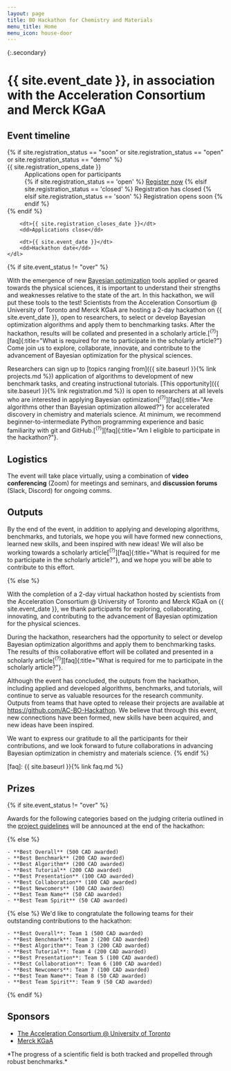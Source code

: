 ```yaml
---
layout: page
title: BO Hackathon for Chemistry and Materials
menu_title: Home
menu_icon: house-door
---
```


{:.secondary}
# {{ site.event_date }}, in association with the Acceleration Consortium and Merck KGaA

<div class="aside">
    <h2><i class="bi bi-calendar3"></i> Event timeline</h2>
    <dl>
        {% if site.registration_status == "soon" or site.registration_status == "open" or site.registration_status == "demo" %}
            <dt>{{ site.registration_opens_date }}</dt>
            <dd>
                Applications open for participants<br>
                {% if site.registration_status == 'open' %}
                    <a href="{{ site.baseurl }}{% link registration.md %}" class="btn">Register now</a>
                {% elsif site.registration_status == 'closed' %}
                    <a class="btn disabled">Registration has closed</a>
                {% elsif site.registration_status == 'soon' %}
                    <a class="btn disabled">Registration opens soon</a>
                {% endif %}
            </dd>
        {% endif %}

        <dt>{{ site.registration_closes_date }}</dt>
        <dd>Applications close</dd>

        <dt>{{ site.event_date }}</dt>
        <dd>Hackathon date</dd>
    </dl>
</div>

{% if site.event_status != "over" %}

With the emergence of new [Bayesian optimization](https://chat.openai.com/share/ac610758-2ac8-4b38-8dd5-25e6c46ad2a6) tools applied or geared towards the physical sciences, it is important to understand their strengths and weaknesses relative to the state of the art. In this hackathon, we will put these tools to the test! Scientists from the Acceleration Consortium @ University of Toronto and Merck KGaA are hosting a 2-day hackathon on
{{ site.event_date }}, open to researchers, to select or develop Bayesian optimization algorithms and apply them to benchmarking tasks. After the hackathon, results will be collated and presented in a scholarly article.[<sup>(?)</sup>][faq]{:title="What is required for me to participate in the scholarly article?"} Come join us to explore, collaborate, innovate, and contribute to the advancement of Bayesian optimization for the physical sciences.

Researchers can sign up to [topics ranging from]({{ site.baseurl }}{% link projects.md %})
application of algorithms to development of new benchmark tasks, and creating instructional tutorials. [This opportunity]({{ site.baseurl }}{% link registration.md %})
is open to researchers at all levels who are interested in applying Bayesian optimization[<sup>(?)</sup>][faq]{:title="Are algorithms other than Bayesian optimization allowed?"} for accelerated discovery in chemistry and materials science. At minimum, we recommend beginner-to-intermediate Python programming experience and basic familiarity with git and GitHub.[<sup>(?)</sup>][faq]{:title="Am I eligible to participate in the hackathon?"}.

## Logistics

The event will take place virtually, using a combination of **video
conferencing** (Zoom) for meetings and seminars, and **discussion forums**
(Slack, Discord) for ongoing comms.

## Outputs

By the end of the event, in addition to applying and developing algorithms, benchmarks, and tutorials, we hope you will have formed new connections, learned new skills, and been inspired with new ideas! We will also be working towards a scholarly article[<sup>(?)</sup>][faq]{:title="What is required for me to participate in the scholarly article?"}, and we hope you will be able to contribute to this effort.

{% else %}

With the completion of a 2-day virtual hackathon hosted by scientists from the Acceleration Consortium @ University of Toronto and Merck KGaA on {{ site.event_date }}, we thank participants for exploring, collaborating, innovating, and contributing to the advancement of Bayesian optimization for the physical sciences.

During the hackathon, researchers had the opportunity to select or develop Bayesian optimization algorithms and apply them to benchmarking tasks. The results of this collaborative effort will be collated and presented in a scholarly article[<sup>(?)</sup>][faq]{:title="What is required for me to participate in the scholarly article?"}.

Although the event has concluded, the outputs from the hackathon, including applied and developed algorithms, benchmarks, and tutorials, will continue to serve as valuable resources for the research community. Outputs from teams that have opted to release their projects are available at https://github.com/AC-BO-Hackathon. We believe that through this event, new connections have been formed, new skills have been acquired, and new ideas have been inspired.

We want to express our gratitude to all the participants for their contributions, and we look forward to future collaborations in advancing Bayesian optimization in chemistry and materials science.
{% endif %}

[faq]: {{ site.baseurl }}{% link faq.md %}

## Prizes

{% if site.event_status != "over" %}

Awards for the following categories based on the judging criteria outlined in the [project guidelines](projects.md) will be announced at the end of the hackathon:

{% else %}
```{todo}
- **Best Overall** (500 CAD awarded)
- **Best Benchmark** (200 CAD awarded)
- **Best Algorithm** (200 CAD awarded)
- **Best Tutorial** (200 CAD awarded)
- **Best Presentation** (100 CAD awarded)
- **Best Collaboration** (100 CAD awarded)
- **Best Newcomers** (100 CAD awarded)
- **Best Team Name** (50 CAD awarded)
- **Best Team Spirit** (50 CAD awarded)
```

{% else %}
We'd like to congratulate the following teams for their outstanding contributions to the hackathon:

```{todo}
- **Best Overall**: Team 1 (500 CAD awarded)
- **Best Benchmark**: Team 2 (200 CAD awarded)
- **Best Algorithm**: Team 3 (200 CAD awarded)
- **Best Tutorial**: Team 4 (200 CAD awarded)
- **Best Presentation**: Team 5 (100 CAD awarded)
- **Best Collaboration**: Team 6 (100 CAD awarded)
- **Best Newcomers**: Team 7 (100 CAD awarded)
- **Best Team Name**: Team 8 (50 CAD awarded)
- **Best Team Spirit**: Team 9 (50 CAD awarded)
```
{% endif %}

## Sponsors 

- [The Acceleration Consortium @ University of Toronto](https://acceleration.utoronto.ca/)
- [Merck KGaA](https://www.emdgroup.com/en)

<footer class="lead">
*The progress of a scientific field is both tracked and propelled through robust benchmarks.*
</footer>